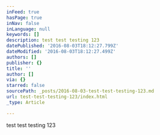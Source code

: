 ```yaml
---
inFeed: true
hasPage: true
inNav: false
inLanguage: null
keywords: []
description: test test testing 123
datePublished: '2016-08-03T18:12:27.799Z'
dateModified: '2016-08-03T18:12:27.499Z'
authors: []
publisher: {}
title: ''
author: []
via: {}
starred: false
sourcePath: _posts/2016-08-03-test-test-testing-123.md
url: test-test-testing-123/index.html
_type: Article

---
```

test test testing 123
